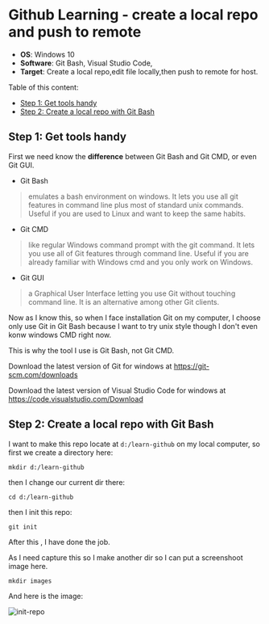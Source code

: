 # Github Learning - create a local repo and push to remote

- **OS**: Windows 10
- **Software**: Git Bash, Visual Studio Code, 
- **Target**: Create a local repo,edit file locally,then push to remote for host.

Table of this content:

- [Step 1: Get tools handy](#Step)
- [Step 2: Create a local repo with Git Bash](#step-2-create-a-local-repo-with-git-bash)

## Step 1: Get tools handy

First we need know the **difference** between Git Bash and Git CMD, or even Git GUI.

- Git Bash
>emulates a bash environment on windows. It lets you use all git features in command line plus most of standard unix commands. Useful if you are used to Linux and want to keep the same habits.

- Git CMD
>like regular Windows command prompt with the git command. It lets you use all of Git features through command line. Useful if you are already familiar with Windows cmd and you only work on Windows.

- Git GUI
>a Graphical User Interface letting you use Git without touching command line. It is an alternative among other Git clients.

Now as I know this, so when I face installation Git on my computer, I choose only use Git in Git Bash because I want to try unix style though I don't even konw windows CMD right now.

This is why the tool I use is Git Bash, not Git CMD.

Download the latest version of Git for windows at https://git-scm.com/downloads

Download the latest version of Visual Studio Code for windows at https://code.visualstudio.com/Download

## Step 2: Create a local repo with Git Bash

I want to make this repo locate at `d:/learn-github` on my local computer, so first we create a directory here:
```
mkdir d:/learn-github
```
then I change our current dir there:
```
cd d:/learn-github
```
then I init this repo:
```
git init
```
After this , I have done the job. 

As I need capture this so I make another dir so I can put a screenshoot image here.
```
mkdir images
```
And here is the image:

![init-repo](d:/learn-github/images/init-repo.png)




